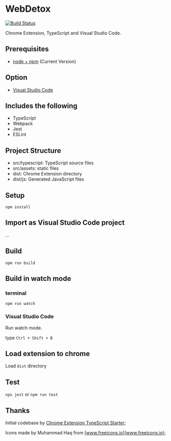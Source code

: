 # WebDetox

[![Build Status](https://travis-ci.org/FSou1/WebDetox.svg?branch=master)](https://travis-ci.org/FSou1/WebDetox)

Chrome Extension, TypeScript and Visual Studio Code.

## Prerequisites

* [node + npm](https://nodejs.org/) (Current Version)

## Option

* [Visual Studio Code](https://code.visualstudio.com/)

## Includes the following

* TypeScript
* Webpack
* Jest
* ESLint

## Project Structure

* src/typescript: TypeScript source files
* src/assets: static files
* dist: Chrome Extension directory
* dist/js: Generated JavaScript files

## Setup

```
npm install
```

## Import as Visual Studio Code project

...

## Build

```
npm run build
```

## Build in watch mode

### terminal

```
npm run watch
```

### Visual Studio Code

Run watch mode.

type `Ctrl + Shift + B`

## Load extension to chrome

Load `dist` directory

## Test
`npx jest` or `npm run test`

## Thanks

Initial codebase by [Chrome Extension TypeScript Starter](https://github.com/chibat/chrome-extension-typescript-starter);

Icons made by Muhammad Haq from [www.freeicons.io](www.freeicons.io);